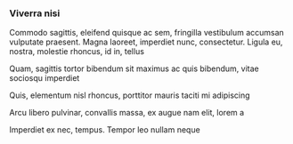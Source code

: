 ### Viverra nisi

Commodo sagittis, eleifend quisque ac sem, fringilla vestibulum accumsan vulputate praesent. Magna laoreet, imperdiet nunc, consectetur. Ligula eu, nostra, molestie rhoncus, id in, tellus

Quam, sagittis tortor bibendum sit maximus ac quis bibendum, vitae sociosqu imperdiet

Quis, elementum nisl rhoncus, porttitor mauris taciti mi adipiscing

Arcu libero pulvinar, convallis massa, ex augue nam elit, lorem a

Imperdiet ex nec, tempus. Tempor leo nullam neque


